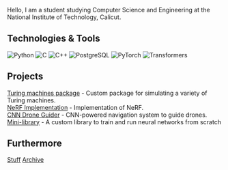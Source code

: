 Hello, I am a student studying Computer Science and Engineering at the National Institute of Technology, Calicut.

## Technologies & Tools
![Python](https://img.shields.io/badge/-Python-3776AB?logo=python&logoColor=white&style=flat-square)
![C](https://img.shields.io/badge/-C-00599C?logo=c&logoColor=white&style=flat-square)
![C++](https://img.shields.io/badge/-C++-00599C?logo=c%2B%2B&logoColor=white&style=flat-square)
![PostgreSQL](https://img.shields.io/badge/-PostgreSQL-336791?logo=postgresql&logoColor=white&style=flat-square)
![PyTorch](https://img.shields.io/badge/-PyTorch-EE4C2C?logo=pytorch&logoColor=white&style=flat-square)
![Transformers](https://img.shields.io/badge/-Transformers-FF9900?logo=huggingface&logoColor=white&style=flat-square)

## Projects

[Turing machines package](https://github.com/R2D2-08/turmachpy) - Custom package for simulating a variety of Turing machines.
<br>
[NeRF Implementation](https://nerfvisualizer.vercel.app/) - Implementation of NeRF.  
[CNN Drone Guider](https://github.com/R2D2-08/MiniDroneCNN) - CNN-powered navigation system to guide drones.  
[Mini-library](https://github.com/R2D2-08/minilib) - A custom library to train and run neural networks from scratch 

## Furthermore
[Stuff](https://stuffaboutme.vercel.app/) [Archive](https://archivezzzs.vercel.app/)
